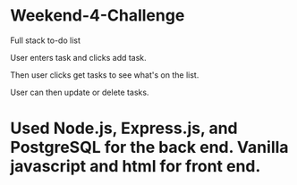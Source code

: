 # Weekend-4-Challenge

Full stack to-do list

User enters task and clicks add task.

Then user clicks get tasks to see what's on the list.

User can then update or delete tasks.

# Used Node.js, Express.js, and PostgreSQL for the back end. Vanilla javascript and html for front end.
